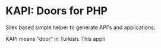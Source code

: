 # KAPI: Doors for PHP

Silex based simple helper to generate API's and applications.

KAPI means "door" in Turkish. This appli